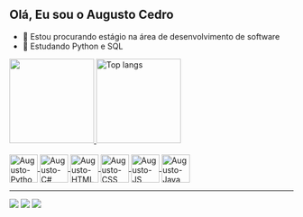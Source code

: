 ## Olá, Eu sou o Augusto Cedro
  - 🔭 Estou procurando estágio na área de desenvolvimento de software
  - 🌱 Estudando Python e SQL

<div>
  <a href="https://github.com/AugustoCedro">
   <img height="150em" src="https://github-readme-stats.vercel.app/api?username=AugustoCedro&theme=dark&show_icons=true&hide_border=false&count_private=true"/>
   <img height="150em" alt="Top langs" src="https://github-readme-stats.vercel.app/api/top-langs/?username=AugustoCedro&theme=dark&layout=compact&&langs_count=8"/>
</div>
<div style="display : inline_block"><br>
  <img align="center" alt="Augusto-Python" heigh="50" width="50" src="https://cdn.jsdelivr.net/gh/devicons/devicon@latest/icons/python/python-original.svg">
  <img align="center" alt="Augusto-C#" heigh="50" width="50" src="https://cdn.jsdelivr.net/gh/devicons/devicon@latest/icons/csharp/csharp-original.svg">
  <img align="center" alt="Augusto-HTML" heigh="50" width="50" src="https://cdn.jsdelivr.net/gh/devicons/devicon@latest/icons/html5/html5-original.svg">
  <img align="center" alt="Augusto-CSS" heigh="50" width="50" src="https://cdn.jsdelivr.net/gh/devicons/devicon@latest/icons/css3/css3-original.svg">
  <img align="center" alt="Augusto-JS" heigh="50" width="50" src="https://cdn.jsdelivr.net/gh/devicons/devicon@latest/icons/javascript/javascript-original.svg">
  <img align="center" alt="Augusto-Java" heigh="50" width="50" src="https://cdn.jsdelivr.net/gh/devicons/devicon@latest/icons/java/java-original.svg">
</div>
<hr>
<div>
  <a href="mailto:augustocedro9@gmail.com" target="_blank"><img src="https://img.shields.io/badge/Gmail-D14836?style=for-the-badge&logo=gmail&logoColor=white" target="_blank"></a>
  <a href="https://www.linkedin.com/in/augusto-cedro-custodio-raj%C3%A3o-8014b826a/" target="_blank"><img src="https://img.shields.io/badge/LinkedIn-0077B5?style=for-the-badge&logo=linkedin&logoColor=white"></a>
  <a href="https://www.instagram.com/augusto_rajao/?next=%2F" target="_blank"><img src="https://img.shields.io/badge/Instagram-E4405F?style=for-the-badge&logo=instagram&logoColor=white"></a>
</div>
